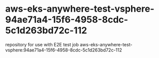 # aws-eks-anywhere-test-vsphere-94ae71a4-15f6-4958-8cdc-5c1d263bd72c-112
repository for use with E2E test job aws-eks-anywhere-test-vsphere:94ae71a4-15f6-4958-8cdc-5c1d263bd72c-112
